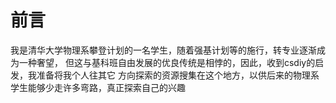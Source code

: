 # 前言
我是清华大学物理系攀登计划的一名学生，随着强基计划等的施行，转专业逐渐成为一种奢望，
但这与基科班自由发展的优良传统是相悖的，因此，收到csdiy的启发，我准备将我个人往其它
方向探索的资源搜集在这个地方，以供后来的物理系学生能够少走许多弯路，真正探索自己的兴趣